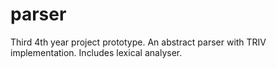 parser
======

Third 4th year project prototype. An abstract parser with TRIV implementation. Includes lexical analyser.